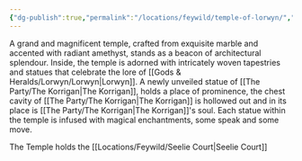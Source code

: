 ```yaml
---
{"dg-publish":true,"permalink":"/locations/feywild/temple-of-lorwyn/","tags":["Undiscovered"],"updated":"2025-06-10T19:04:11.700+01:00"}
---
```


A grand and magnificent temple, crafted from exquisite marble and accented with radiant amethyst, stands as a beacon of architectural splendour. Inside, the temple is adorned with intricately woven tapestries and statues that celebrate the lore of [[Gods & Heralds/Lorwyn/Lorwyn\|Lorwyn]]. A newly unveiled statue of [[The Party/The Korrigan\|The Korrigan]], holds a place of prominence, the chest cavity of [[The Party/The Korrigan\|The Korrigan]] is hollowed out and in its place is [[The Party/The Korrigan\|The Korrigan]]'s soul. Each statue within the temple is infused with magical enchantments, some speak and some move.

The Temple holds the [[Locations/Feywild/Seelie Court\|Seelie Court]]
